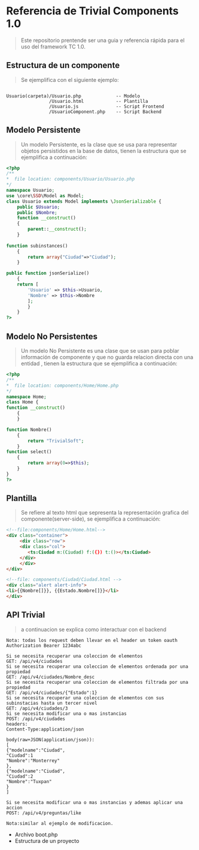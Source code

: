 # Referencia de Trivial Components 1.0

> Este repositorio prentende ser una guia y referencia rápida para el uso del framework TC 1.0.

## Estructura de un componente

> Se ejemplifica con el siguiente ejemplo:

```plain

Usuario(carpeta)/Usuario.php             -- Modelo          
                /Usuario.html            -- Plantilla
                /Usuario.js              -- Script Frontend 
                /UsuarioComponent.php    -- Script Backend 
```

## Modelo Persistente
> Un modelo Persistente, es la clase que se usa para representar objetos persistidos en la base de datos, tienen 
la estructura que se ejemplifica a continuación:

```php 
<?php
/**
*  file location: components/Usuario/Usuario.php 
*/ 
namespace Usuario;
use \core\SSD\Model as Model;
class Usuario extends Model implements \JsonSerializable {
	public $Usuario;
	public $Nombre;
	function __construct()
	{
		parent::__construct();
	}
	
function subinstances()
	{    
		return array("Ciudad"=>"Ciudad");
	}	

public function jsonSerialize() 
	{
	return [  
		'Usuario' => $this->Usuario,
		'Nombre' => $this->Nombre
		];
		}		
	}
?>
```

## Modelo No Persistentes
> Un modelo No Persistente es una clase que se usan para poblar información de componente y que no guarda relacion directa con una entidad , tienen 
la estructura que se ejemplifica a continuación:

```php
<?php
/**
*  file location: components/Home/Home.php 
*/ 
namespace Home;
class Home {
function __construct()
	{	
	}

function Nombre()
	{
		return "TrivialSoft";
	}	
function select()
	{
		return array(0=>$this);
	}	
}
?>

```

## Plantilla

> Se refiere al texto html que sepresenta la representación grafica del componente(server-side), se ejemplifica a continuación:

```html
<!--file:components/Home/Home.html-->
<div class="container">
     <div class="row">
	 <div class="col">
	    <ts:Ciudad m:(Ciudad) f:({}) t:()></ts:Ciudad>
	 </div>
	 </div>
</div>

```

```html
<!--file: components/Ciudad/Ciudad.html -->
<div class="alert alert-info">
<li>{{Nombre[]}}, {{Estado.Nombre[]}}</li>
</div>
```



## API Trivial

> a continuacion se explica como interactuar con el backend

```plain
Nota: todas los request deben llevar en el header un token oauth
Authorization Bearer 1234abc

Si se necesita recuperar una coleccion de elementos 
GET: /api/v4/ciudades
Si se necesita recuperar una coleccion de elementos ordenada por una propiedad
GET: /api/v4/ciudades/Nombre_desc
Si se necesita recuperar una coleccion de elementos filtrada por una propiedad
GET: /api/v4/ciudades/{"Estado":1}
Si se necesita recuperar una coleccion de elementos con sus subinstacias hasta un tercer nivel
GET: /api/v4/ciudades/3
Si se necesita modificar una o mas instancias 
POST: /api/v4/ciudades
headers:
Content-Type:application/json

body(raw+JSON(application/json)):
[
{"modelname":"Ciudad",
"Ciudad":1
"Nombre":"Monterrey"
},
{"modelname":"Ciudad",
"Ciudad":2
"Nombre":"Tuxpan"
}
]

Si se necesita modificar una o mas instancias y ademas aplicar una accion
POST: /api/v4/preguntas/like

Nota:similar al ejemplo de modificacion.

```

* Archivo boot.php
* Estructura de un proyecto
